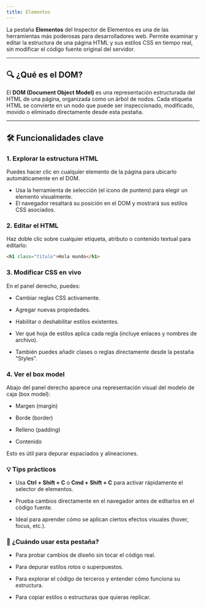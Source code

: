 ```yaml
---
title: Elementos
---
```


La pestaña **Elementos** del Inspector de Elementos es una de las herramientas más poderosas para desarrolladores web. Permite examinar y editar la estructura de una página HTML y sus estilos CSS en tiempo real, sin modificar el código fuente original del servidor.

---

## 🔍 ¿Qué es el DOM?

El **DOM (Document Object Model)** es una representación estructurada del HTML de una página, organizada como un árbol de nodos. Cada etiqueta HTML se convierte en un nodo que puede ser inspeccionado, modificado, movido o eliminado directamente desde esta pestaña.

---

## 🛠️ Funcionalidades clave

### 1. **Explorar la estructura HTML**
Puedes hacer clic en cualquier elemento de la página para ubicarlo automáticamente en el DOM.

- Usa la herramienta de selección (el icono de puntero) para elegir un elemento visualmente.
- El navegador resaltará su posición en el DOM y mostrará sus estilos CSS asociados.

### 2. **Editar el HTML**
Haz doble clic sobre cualquier etiqueta, atributo o contenido textual para editarlo:

```html
<h1 class="titulo">Hola mundo</h1>
```

### 3. Modificar CSS en vivo
En el panel derecho, puedes:

- Cambiar reglas CSS activamente.

- Agregar nuevas propiedades.

- Habilitar o deshabilitar estilos existentes.

- Ver qué hoja de estilos aplica cada regla (incluye enlaces y nombres de archivo).

- También puedes añadir clases o reglas directamente desde la pestaña "Styles".

### 4. Ver el box model
Abajo del panel derecho aparece una representación visual del modelo de caja (box model):

- Margen (margin)

- Borde (border)

- Relleno (padding)

- Contenido

Esto es útil para depurar espaciados y alineaciones.

### 💡 Tips prácticos
- Usa **Ctrl + Shift + C** o **Cmd + Shift + C** para activar rápidamente el selector de elementos.

- Prueba cambios directamente en el navegador antes de editarlos en el código fuente.

- Ideal para aprender cómo se aplican ciertos efectos visuales (hover, focus, etc.).

### 🧪 ¿Cuándo usar esta pestaña?
- Para probar cambios de diseño sin tocar el código real.

- Para depurar estilos rotos o superpuestos.

- Para explorar el código de terceros y entender cómo funciona su estructura.

- Para copiar estilos o estructuras que quieras replicar.